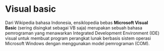 # Visual basic
Dari Wikipedia bahasa Indonesia, ensiklopedia bebas
**Microsoft Visual Basic** (sering disingkat sebagai VB saja) merupakan sebuah bahasa pemrograman yang menawarkan Integrated Development Environment (IDE)
visual untuk membuat program perangkat lunak berbasis sistem operasi Microsoft Windows dengan menggunakan model pemrograman (COM).

